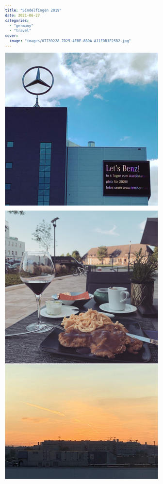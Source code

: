 ```yaml
---
title: "Sindelfingen 2019"
date: 2021-06-27
categories:
  - "germany"
  - "travel"
cover:
  image: "images/07739228-7D25-4FBE-8B9A-A11EDB1F25B2.jpg"
---
```


![Sindelfingen 2019](images/07739228-7D25-4FBE-8B9A-A11EDB1F25B2.jpg)

![Sindelfingen 2019](images/3C058A1C-ADC8-4362-BC3E-05ED0C3C7A3C.jpg)
![Sindelfingen 2019](images/IMG_4700.jpg)
